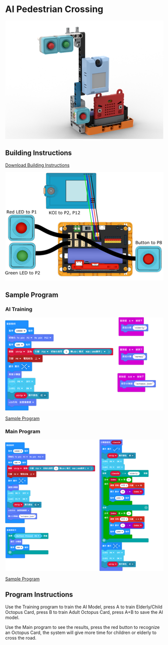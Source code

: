 # AI Pedestrian Crossing

![](../images/extra_trafficlight_render.png)

## Building Instructions

[Download Building Instructions](https://drive.google.com/drive/folders/1vPB1nm2KgCbI8fHl_VWVD3YiAxTgYQWc?usp=sharing)

![](../images/extra_trafficlight_wire.png)

## Sample Program

### AI Training

![](../images/extra_trafficlight_code2.png)

[Sample Program](https://makecode.microbit.org/_1xAgL0RtD6fy)

### Main Program

![](../images/extra_trafficlight_code.png)

[Sample Program](https://makecode.microbit.org/_i0JT9q5h10oo)

## Program Instructions

Use the Training program to train the AI Model, press A to train Elderly/Child Octopus Card, press B to train Adult Octopus Card, press A+B to save the AI model.

Use the Main program to see the results, press the red button to recognize an Octopus Card, the system will give more time for children or elderly to cross the road.